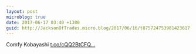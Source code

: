 ```yaml
---
layout: post
microblog: true
date: 2017-06-17 03:40 +1300
guid: http://JacksonOfTrades.micro.blog/2017/06/16/t875724753981423617.html
---
```

Comfy Kobayashi [t.co/cQQ2BtCFQ...](https://t.co/cQQ2BtCFQB)
